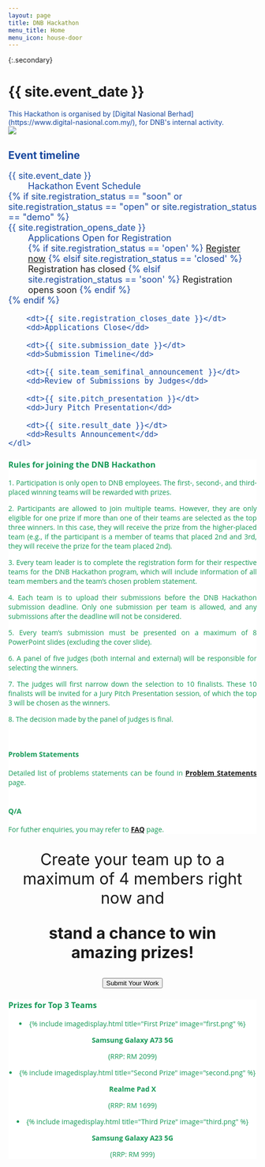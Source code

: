 ```yaml
---
layout: page
title: DNB Hackathon
menu_title: Home
menu_icon: house-door
---
```


{:.secondary}
# {{ site.event_date }}
<!-- REMOVE THIS SECTION when you use this template -->
<div class="lead" markdown="1" style="color: #17479E;">
This Hackathon is organised by [Digital Nasional Berhad](https://www.digital-nasional.com.my/),
for DNB's internal activity.

</div>
<!-- END of section to remove -->
<img src="{{ site.baseurl }}/images/DNB-Leading-5G.jpg">

<div class="aside" style="color: #17479E">
    <h2><i class="bi bi-calendar3"></i> Event timeline</h2>
    <dl style="font-size: 18px;">
        <dt>{{ site.event_date }}</dt>
        <dd>Hackathon Event Schedule</dd>
        {% if site.registration_status == "soon" or site.registration_status == "open" or site.registration_status == "demo" %}
            <dt>{{ site.registration_opens_date }}</dt>
            <dd>
                Applications Open for Registration<br>
                {% if site.registration_status == 'open' %}
                    <a href="{{ site.baseurl }}{% link registration.md %}" class="btn">Register now</a>
                {% elsif site.registration_status == 'closed' %}
                    <a class="btn disabled">Registration has closed</a>
                {% elsif site.registration_status == 'soon' %}
                    <a class="btn disabled">Registration opens soon</a>
                {% endif %}
            </dd>
        {% endif %}

        <dt>{{ site.registration_closes_date }}</dt>
        <dd>Applications Close</dd>

        <dt>{{ site.submission_date }}</dt>
        <dd>Submission Timeline</dd>

        <dt>{{ site.team_semifinal_announcement }}</dt>
        <dd>Review of Submissions by Judges</dd>

        <dt>{{ site.pitch_presentation }}</dt>
        <dd>Jury Pitch Presentation</dd>

        <dt>{{ site.result_date }}</dt>
        <dd>Results Announcement</dd>
    </dl>
</div>


<div class="page-content" aria-label="Content" style="background: white; font-family: 'Open Sans', 'Helvetica Neue', Helvetica, Arial, sans-serif; text-align: justify; text-justify: inter-word; color: #159957;">
<section>
<div class="wrapper">
<div>
<h3><b>Rules for joining the DNB Hackathon</b></h3>
<p>1. Participation is only open to DNB employees. The first-, second-, and third-placed winning teams will be rewarded with prizes.</p>
<p>2. Participants are allowed to join multiple teams. However, they are only eligible for one prize if more than one of their teams are selected as the top three winners. In this case, they will receive the prize from the higher-placed team (e.g., if the participant is a member of teams that placed 2nd and 3rd, they will receive the prize for the team placed 2nd).</p>
<p>3. Every team leader is to complete the registration form for their respective teams for the DNB Hackathon program, which will include information of all team members and the team’s chosen problem statement.</p>
<p>4. Each team is to upload their submissions before the DNB Hackathon submission deadline. Only one submission per team is allowed, and any submissions after the deadline will not be considered.</p>
<p>5. Every team’s submission must be presented on a maximum of 8 PowerPoint slides (excluding the cover slide).</p>
<p>6. A panel of five judges (both internal and external) will be responsible for selecting the winners.</p> 
<p>7. The judges will first narrow down the selection to 10 finalists. These 10 finalists will be invited for a Jury Pitch Presentation session, of which the top 3 will be chosen as the winners.</p>
<p>8. The decision made by the panel of judges is final.</p>

</div>
<br>
<div>
<h4><b>Problem Statements</b></h4>
Detailed list of problems statements can be found in <a href="{{ site.baseurl }}{% link projects.md %}"><b>Problem Statements</b></a> page.
</div>
<div>
<br>
<h4><b>Q/A</b></h4>
For futher enquiries, you may refer to <a href="{{ site.baseurl }}{% link faq.md %}"><b>FAQ</b></a> page.
</div>
</div>
</section>
</div>

  

<p></p>
<p></p>
<div style="font-size: 32px; text-align: center; margin: 20px">
<p>Create your team up to a maximum of 4 members right now and</p>
<p><b>stand a chance to win amazing prizes!</b></p>


<a href="https://forms.office.com/r/cHi7NXApVS" target="_blank">
<button class="favorite styled" type="button">
    Submit Your Work
</button>
</a>
</div>

<!--[Submit your Work Here](https://digitalnasionalberhad-my.sharepoint.com/:f:/g/personal/mani_kagita_digital-nasional_com_my/ElranH5gA49Fk5Nll3-EL-cB9lGyHqo-Ln38v08fA2xwOg){:.btn target="_blank"}
-->
 


  
<div class="page-content" aria-label="Content" style="background: white; font-family: 'Open Sans', 'Helvetica Neue', Helvetica, Arial, sans-serif; color: #159957;">
<section>
<div class="wrapper">
<h3><b>Prizes for Top 3 Teams</b></h3>
<u2 class="grid">

<li class="imag" markdown="1" style="text-align: center">
{% include imagedisplay.html title="First Prize" image="first.png" %}

<p><b>Samsung Galaxy A73 5G</b></p>
<p>(RRP: RM 2099)</p>
</li>

<li class="imag" markdown="1" style="text-align: center">
{% include imagedisplay.html title="Second Prize" image="second.png" %}

<p><b>Realme Pad X</b></p>
<p>(RRP: RM 1699)</p>
</li>

<li class="imag" markdown="1" style="text-align: center">
{% include imagedisplay.html title="Third Prize" image="third.png" %}

<p><b>Samsung Galaxy A23 5G</b></p>
<p>(RRP: RM 999)</p>
</li>

</u2>

</div>
</section>
</div>

